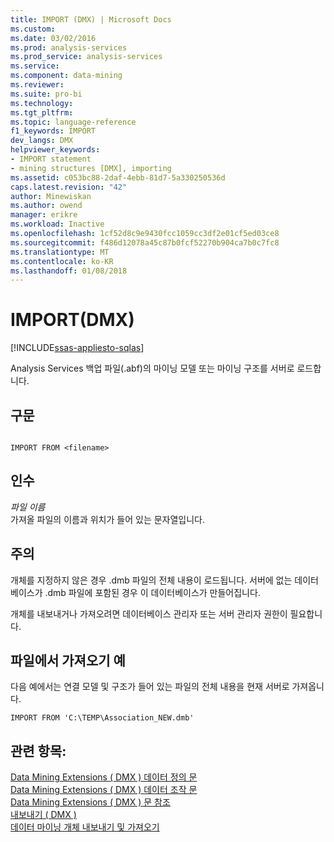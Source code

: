 ```yaml
---
title: IMPORT (DMX) | Microsoft Docs
ms.custom: 
ms.date: 03/02/2016
ms.prod: analysis-services
ms.prod_service: analysis-services
ms.service: 
ms.component: data-mining
ms.reviewer: 
ms.suite: pro-bi
ms.technology: 
ms.tgt_pltfrm: 
ms.topic: language-reference
f1_keywords: IMPORT
dev_langs: DMX
helpviewer_keywords:
- IMPORT statement
- mining structures [DMX], importing
ms.assetid: c053bc88-2daf-4ebb-81d7-5a330250536d
caps.latest.revision: "42"
author: Minewiskan
ms.author: owend
manager: erikre
ms.workload: Inactive
ms.openlocfilehash: 1cf52d8c9e9430fcc1059cc3df2e01cf5ed03ce8
ms.sourcegitcommit: f486d12078a45c87b0fcf52270b904ca7b0c7fc8
ms.translationtype: MT
ms.contentlocale: ko-KR
ms.lasthandoff: 01/08/2018
---
```

# <a name="import-dmx"></a>IMPORT(DMX)
[!INCLUDE[ssas-appliesto-sqlas](../includes/ssas-appliesto-sqlas.md)]

  Analysis Services 백업 파일(.abf)의 마이닝 모델 또는 마이닝 구조를 서버로 로드합니다.  
  
## <a name="syntax"></a>구문  
  
```  
  
IMPORT FROM <filename>  
```  
  
## <a name="arguments"></a>인수  
 *파일 이름*  
 가져올 파일의 이름과 위치가 들어 있는 문자열입니다.  
  
## <a name="remarks"></a>주의  
 개체를 지정하지 않은 경우 .dmb 파일의 전체 내용이 로드됩니다. 서버에 없는 데이터베이스가 .dmb 파일에 포함된 경우 이 데이터베이스가 만들어집니다.  
  
 개체를 내보내거나 가져오려면 데이터베이스 관리자 또는 서버 관리자 권한이 필요합니다.  
  
## <a name="import-from-file-example"></a>파일에서 가져오기 예  
 다음 예에서는 연결 모델 및 구조가 들어 있는 파일의 전체 내용을 현재 서버로 가져옵니다.  
  
```  
IMPORT FROM 'C:\TEMP\Association_NEW.dmb'  
```  
  
## <a name="see-also"></a>관련 항목:  
 [Data Mining Extensions &#40; DMX &#41; 데이터 정의 문](../dmx/dmx-statements-data-definition.md)   
 [Data Mining Extensions &#40; DMX &#41; 데이터 조작 문](../dmx/dmx-statements-data-manipulation.md)   
 [Data Mining Extensions &#40; DMX &#41; 문 참조](../dmx/data-mining-extensions-dmx-statements.md)   
 [내보내기 &#40; DMX &#41;](../dmx/export-dmx.md)   
 [데이터 마이닝 개체 내보내기 및 가져오기](../analysis-services/data-mining/export-and-import-data-mining-objects.md)  
  
  
